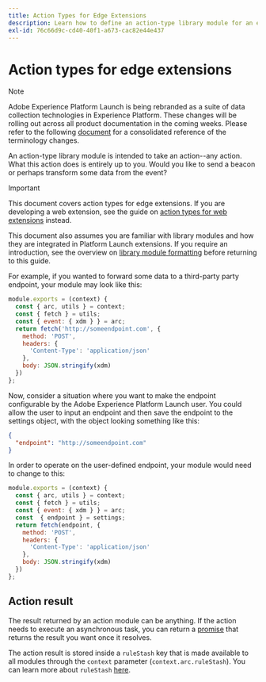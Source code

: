 ```yaml
---
title: Action Types for Edge Extensions
description: Learn how to define an action-type library module for an edge extension in Adobe Experience Platform Launch.
exl-id: 76c66d9c-cd40-40f1-a673-cac82e44e437
---
```

# Action types for edge extensions

>[!NOTE]
>
>Adobe Experience Platform Launch is being rebranded as a suite of data collection technologies in Experience Platform. These changes will be rolling out across all product documentation in the coming weeks. Please refer to the following [document](../../launch-term-updates.md) for a consolidated reference of the terminology changes.

An action-type library module is intended to take an action--any action. What this action does is entirely up to you. Would you like to send a beacon or perhaps transform some data from the event?

>[!IMPORTANT]
>
>This document covers action types for edge extensions. If you are developing a web extension, see the guide on [action types for web extensions](../web/action-types.md) instead.
>
>This document also assumes you are familiar with library modules and how they are integrated in Platform Launch extensions. If you require an introduction, see the overview on [library module formatting](./format.md) before returning to this guide.

For example, if you wanted to forward some data to a third-party party endpoint, your module may look like this:

```js
module.exports = (context) {
  const { arc, utils } = context;
  const { fetch } = utils;
  const { event: { xdm } } = arc;
  return fetch('http://someendpoint.com', {
    method: 'POST',
    headers: {
      'Content-Type': 'application/json'
    },
    body: JSON.stringify(xdm)
  })
};
```

Now, consider a situation where you want to make the endpoint configurable by the Adobe Experience Platform Launch user. You could allow the user to input an endpoint and then save the endpoint to the settings object, with the object looking something like this:

```json
{
  "endpoint": "http://someendpoint.com"
}
```

In order to operate on the user-defined endpoint, your module would need to change to this:

```js
module.exports = (context) {
  const { arc, utils } = context;
  const { fetch } = utils;
  const { event: { xdm } } = arc;
  const  { endpoint } = settings;
  return fetch(endpoint, {
    method: 'POST',
    headers: {
      'Content-Type': 'application/json'
    },
    body: JSON.stringify(xdm)
  })
};
```

## Action result

The result returned by an action module can be anything. If the action needs to execute an asynchronous task, you can return a [promise](https://developer.mozilla.org/en-US/docs/Web/JavaScript/Reference/Global_Objects/Promise) that returns the result you want once it resolves.

The action result is stored inside a `ruleStash` key that is made available to all modules through the `context` parameter (`context.arc.ruleStash`). You can learn more about `ruleStash` [here](./context.md#rulestash).
